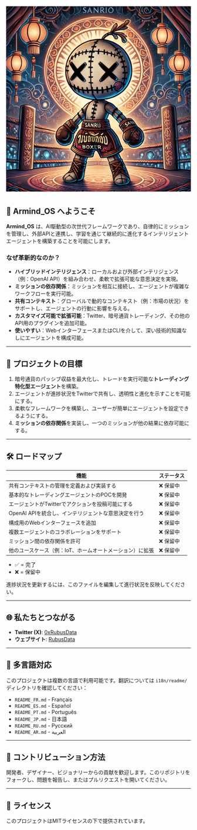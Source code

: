 
# ![Armind_OS ロゴ](../../public/0xrubusdata.png)

## 🌟 **Armind_OS** へようこそ
**Armind_OS** は、AI駆動型の次世代フレームワークであり、自律的にミッションを管理し、外部APIと連携し、学習を通じて継続的に進化するインテリジェントエージェントを構築することを可能にします。

### なぜ革新的なのか？
- **ハイブリッドインテリジェンス**：ローカルおよび外部インテリジェンス（例：OpenAI API）を組み合わせ、柔軟で拡張可能な意思決定を実現。
- **ミッションの依存関係**：ミッションを相互に接続し、エージェントが複雑なワークフローを実行可能。
- **共有コンテキスト**：グローバルで動的なコンテキスト（例：市場の状況）をサポートし、エージェントの行動に影響を与える。
- **カスタマイズ可能で拡張可能**：Twitter、暗号通貨トレーディング、その他のAPI用のプラグインを追加可能。
- **使いやすい**：WebインターフェースまたはCLIを介して、深い技術的知識なしにエージェントを構成可能。

---

## 🚀 プロジェクトの目標
1. 暗号通貨のパッシブ収益を最大化し、トレードを実行可能な**トレーディング特化型エージェント**を構築。
2. エージェントが進捗状況をTwitterで共有し、透明性と進化を示すことを可能にする。
3. 柔軟なフレームワークを構築し、ユーザーが簡単にエージェントを設定できるようにする。
4. **ミッションの依存関係**を実装し、一つのミッションが他の結果に依存可能にする。

---

## 🛠️ ロードマップ

| 機能                               | ステータス |
|----------------------------------|-----------|
| 共有コンテキストの管理を定義および実装する  | ❌ 保留中 |
| 基本的なトレーディングエージェントのPOCを開発 | ❌ 保留中 |
| エージェントがTwitterでアクションを投稿可能にする | ❌ 保留中 |
| OpenAI APIを統合し、インテリジェントな意思決定を行う | ❌ 保留中 |
| 構成用のWebインターフェースを追加          | ❌ 保留中 |
| 複数エージェントのコラボレーションをサポート   | ❌ 保留中 |
| ミッション間の依存関係を許可               | ❌ 保留中 |
| 他のユースケース（例：IoT、ホームオートメーション）に拡張 | ❌ 保留中 |

- ✅ = 完了
- ❌ = 保留中

進捗状況を更新するには、このファイルを編集して進行状況を反映してください。

---

## 🌐 私たちとつながる
- **Twitter (X)**: [0xRubusData](https://x.com/Data0x88850)
- **ウェブサイト**: [RubusData](https://simple-agent-website.vercel.app/)

---

## 📂 多言語対応
このプロジェクトは複数の言語で利用可能です。翻訳については `i18n/readme/` ディレクトリを確認してください：
- `README_FR.md` - Français
- `README_ES.md` - Español
- `README_PT.md` - Português
- `README_JP.md` - 日本語
- `README_RU.md` - Русский
- `README_AR.md` - العربية

---

## 🎨 コントリビューション方法
開発者、デザイナー、ビジョナリーからの貢献を歓迎します。このリポジトリをフォークし、問題を報告し、またはプルリクエストを開いてください。

---

## 📜 ライセンス
このプロジェクトはMITライセンスの下で提供されています。
